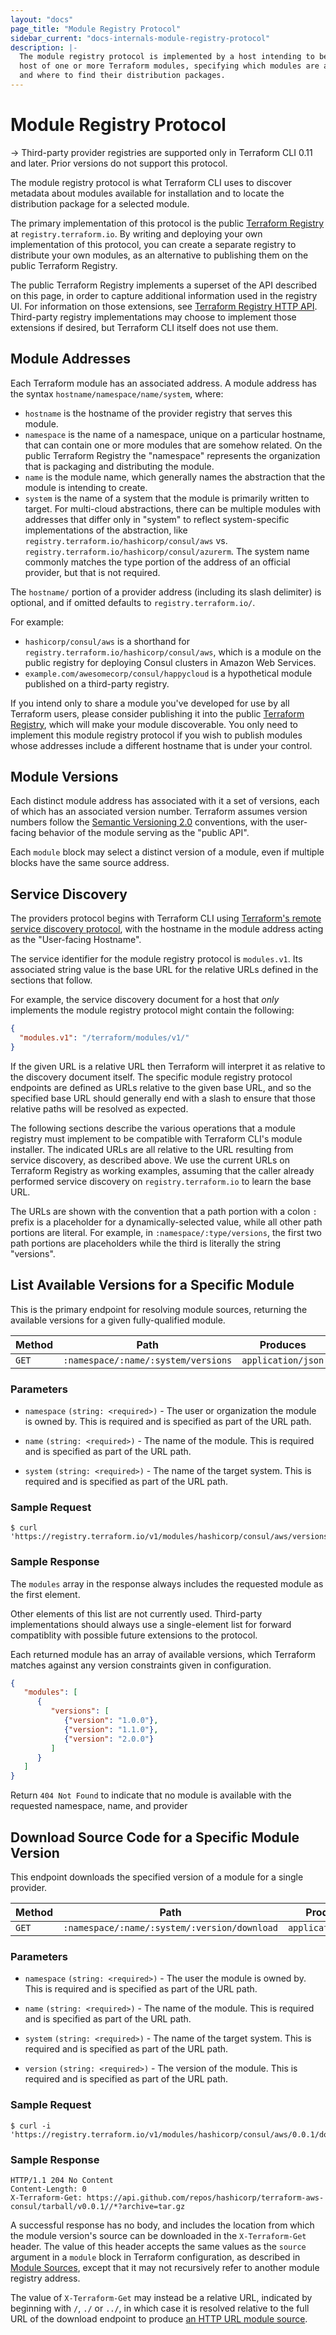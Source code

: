 ```yaml
---
layout: "docs"
page_title: "Module Registry Protocol"
sidebar_current: "docs-internals-module-registry-protocol"
description: |-
  The module registry protocol is implemented by a host intending to be the
  host of one or more Terraform modules, specifying which modules are available
  and where to find their distribution packages.
---
```


# Module Registry Protocol

-> Third-party provider registries are supported only in Terraform CLI 0.11 and later. Prior versions do not support this protocol.

The module registry protocol is what Terraform CLI uses to discover metadata
about modules available for installation and to locate the distribution
package for a selected module.

The primary implementation of this protocol is the public
[Terraform Registry](https://registry.terraform.io/) at `registry.terraform.io`.
By writing and deploying your own implementation of this protocol, you can
create a separate registry to distribute your own modules, as an alternative to
publishing them on the public Terraform Registry.

The public Terraform Registry implements a superset of the API described on
this page, in order to capture additional information used in the registry UI.
For information on those extensions, see
[Terraform Registry HTTP API](/docs/registry/api.html). Third-party registry
implementations may choose to implement those extensions if desired, but
Terraform CLI itself does not use them.

## Module Addresses

Each Terraform module has an associated address. A module address has the
syntax `hostname/namespace/name/system`, where:

* `hostname` is the hostname of the provider registry that serves this module.
* `namespace` is the name of a namespace, unique on a particular hostname, that
  can contain one or more modules that are somehow related. On the public
  Terraform Registry the "namespace" represents the organization that is
  packaging and distributing the module.
* `name` is the module name, which generally names the abstraction that the
  module is intending to create.
* `system` is the name of a system that the module is primarily written to
  target. For multi-cloud abstractions, there can be multiple modules with
  addresses that differ only in "system" to reflect system-specific
  implementations of the abstraction, like
  `registry.terraform.io/hashicorp/consul/aws` vs.
  `registry.terraform.io/hashicorp/consul/azurerm`. The system name commonly
  matches the type portion of the address of an official provider, but that
  is not required.

The `hostname/` portion of a provider address (including its slash delimiter)
is optional, and if omitted defaults to `registry.terraform.io/`.

For example:

* `hashicorp/consul/aws` is a shorthand for
  `registry.terraform.io/hashicorp/consul/aws`, which is a module on the
  public registry for deploying Consul clusters in Amazon Web Services.
* `example.com/awesomecorp/consul/happycloud` is a hypothetical module published
  on a third-party registry.

If you intend only to share a module you've developed for use by all
Terraform users, please consider publishing it into the public
[Terraform Registry](https://registry.terraform.io/), which will make your
module discoverable. You only need to implement this module registry
protocol if you wish to publish modules whose addresses include a different
hostname that is under your control.

## Module Versions

Each distinct module address has associated with it a set of versions, each
of which has an associated version number. Terraform assumes version numbers
follow the [Semantic Versioning 2.0](https://semver.org/) conventions, with
the user-facing behavior of the module serving as the "public API".

Each `module` block may select a distinct version of a module, even if multiple
blocks have the same source address.

## Service Discovery

The providers protocol begins with Terraform CLI using
[Terraform's remote service discovery protocol](./remote-service-discovery.html),
with the hostname in the module address acting as the "User-facing Hostname".

The service identifier for the module registry protocol is `modules.v1`.
Its associated string value is the base URL for the relative URLs defined in
the sections that follow.

For example, the service discovery document for a host that _only_ implements
the module registry protocol might contain the following:

```json
{
  "modules.v1": "/terraform/modules/v1/"
}
```

If the given URL is a relative URL then Terraform will interpret it as relative
to the discovery document itself. The specific module registry protocol
endpoints are defined as URLs relative to the given base URL, and so the
specified base URL should generally end with a slash to ensure that those
relative paths will be resolved as expected.

The following sections describe the various operations that a module
registry must implement to be compatible with Terraform CLI's module
installer. The indicated URLs are all relative to the URL resulting from
service discovery, as described above. We use the current URLs on
Terraform Registry as working examples, assuming that the caller already
performed service discovery on `registry.terraform.io` to learn the base URL.

The URLs are shown with the convention that a path portion with a colon `:`
prefix is a placeholder for a dynamically-selected value, while all other
path portions are literal. For example, in `:namespace/:type/versions`,
the first two path portions are placeholders while the third is literally
the string "versions".

## List Available Versions for a Specific Module

This is the primary endpoint for resolving module sources, returning the
available versions for a given fully-qualified module.

| Method | Path                                  | Produces                   |
| ------ | ------------------------------------- | -------------------------- |
| `GET`  | `:namespace/:name/:system/versions`   | `application/json`         |

### Parameters

- `namespace` `(string: <required>)` - The user or organization the module is
  owned by. This is required and is specified as part of the URL path.

- `name` `(string: <required>)` - The name of the module.
  This is required and is specified as part of the URL path.

- `system` `(string: <required>)` - The name of the target system.
  This is required and is specified as part of the URL path.

### Sample Request

```text
$ curl 'https://registry.terraform.io/v1/modules/hashicorp/consul/aws/versions'
```

### Sample Response

The `modules` array in the response always includes the requested module as the
first element.

Other elements of this list are not currently used. Third-party implementations
should always use a single-element list for forward compatiblity with possible
future extensions to the protocol.

Each returned module has an array of available versions, which Terraform
matches against any version constraints given in configuration.

```json
{
   "modules": [
      {
         "versions": [
            {"version": "1.0.0"},
            {"version": "1.1.0"},
            {"version": "2.0.0"}
         ]
      }
   ]
}
```

Return `404 Not Found` to indicate that no module is available with the
requested namespace, name, and provider

## Download Source Code for a Specific Module Version

This endpoint downloads the specified version of a module for a single provider.

| Method | Path                                                   | Produces                   |
| ------ | ------------------------------------------------------ | -------------------------- |
| `GET`  | `:namespace/:name/:system/:version/download`           | `application/json`         |

### Parameters

- `namespace` `(string: <required>)` - The user the module is owned by.
  This is required and is specified as part of the URL path.

- `name` `(string: <required>)` - The name of the module.
  This is required and is specified as part of the URL path.

- `system` `(string: <required>)` - The name of the target system.
  This is required and is specified as part of the URL path.

- `version` `(string: <required>)` - The version of the module.
  This is required and is specified as part of the URL path.

### Sample Request

```text
$ curl -i 'https://registry.terraform.io/v1/modules/hashicorp/consul/aws/0.0.1/download'
```

### Sample Response

```text
HTTP/1.1 204 No Content
Content-Length: 0
X-Terraform-Get: https://api.github.com/repos/hashicorp/terraform-aws-consul/tarball/v0.0.1//*?archive=tar.gz
```

A successful response has no body, and includes the location from which the
module version's source can be downloaded in the `X-Terraform-Get` header.
The value of this header accepts the same values as the `source` argument
in a `module` block in Terraform configuration, as described in
[Module Sources](https://www.terraform.io/docs/modules/sources.html),
except that it may not recursively refer to another module registry address.

The value of `X-Terraform-Get` may instead be a relative URL, indicated by
beginning with `/`, `./` or `../`, in which case it is resolved relative to
the full URL of the download endpoint to produce
[an HTTP URL module source](/docs/modules/sources.html#http-urls).
